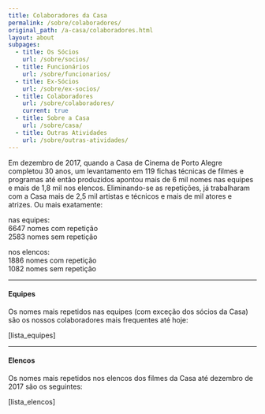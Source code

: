 ```yaml
---
title: Colaboradores da Casa
permalink: /sobre/colaboradores/
original_path: /a-casa/colaboradores.html
layout: about
subpages:
  - title: Os Sócios
    url: /sobre/socios/
  - title: Funcionários
    url: /sobre/funcionarios/
  - title: Ex-Sócios
    url: /sobre/ex-socios/
  - title: Colaboradores
    url: /sobre/colaboradores/
    current: true
  - title: Sobre a Casa
    url: /sobre/casa/
  - title: Outras Atividades
    url: /sobre/outras-atividades/
---
```

Em dezembro de 2017, quando a Casa de Cinema de Porto Alegre completou 30 anos, um levantamento em 119 fichas técnicas de filmes e programas até então produzidos apontou mais de 6 mil nomes nas equipes e mais de 1,8 mil nos elencos. Eliminando-se as repetições, já trabalharam com a Casa mais de 2,5 mil artistas e técnicos e mais de mil atores e atrizes. Ou mais exatamente:

nas equipes:\
6647 nomes com repetição\
2583 nomes sem repetição

nos elencos:\
1886 nomes com repetição\
1082 nomes sem repetição

- - -

#### Equipes

Os nomes mais repetidos nas equipes (com exceção dos sócios da Casa) são os nossos colaboradores mais frequentes até hoje:

\[lista_equipes]

- - -

#### Elencos

Os nomes mais repetidos nos elencos dos filmes da Casa até dezembro de 2017 são os seguintes:

\[lista_elencos]